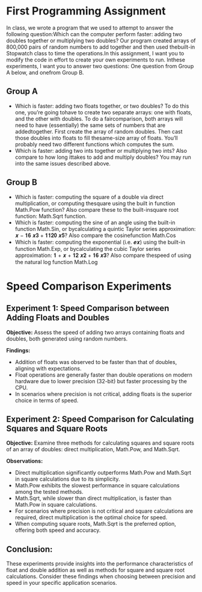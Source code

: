 # First Programming Assignment
In class, we wrote a program that we used to attempt to answer the following question:Which
can the computer perform faster: adding two doubles together or multiplying two doubles? 
Our program created arrays of 800,000 pairs of random numbers to add together and then used 
thebuilt-in Stopwatch class to time the operations.In this assignment, I want you to modify
the code in effort to create your own experiments to run. Inthese experiments, I want you
to answer two questions: One question from Group A below, and onefrom Group B.
## Group A
* Which is faster: adding two floats together, or two doubles? To do this one, you’re going
  tohave to create two separate arrays: one with floats, and the other with doubles. To do
  a faircomparison, both arrays will need to have (essentially) the same sets of numbers
  that are addedtogether. First create the array of random doubles. Then cast those doubles
   into floats to fill thesame-size array of floats. You’ll probably need two different
   functions which computes the sum.
* Which is faster: adding two ints together or multiplying two ints? Also compare to how
  long ittakes to add and multiply doubles? You may run into the same issues described above.
## Group B
* Which is faster: computing the square of a double via direct multiplication, or computing thesquare using the built in function Math.Pow function? Also compare these to the built-insquare root function: Math.Sqrt function.
* Which is faster: computing the sine of an angle using the built-in function Math.Sin, or bycalculating a quintic Taylor series approximation: 𝒙 − 𝟏𝟔 𝒙𝟑 + 𝟏𝟏𝟐𝟎 𝒙𝟓? Also compare the cosinefunction Math.Cos
* Which is faster: computing the exponential (i.e. 𝒆𝒙) using the built-in function Math.Exp, or bycalculating the cubic Taylor series approximation: 𝟏 + 𝒙 + 𝟏𝟐 𝒙𝟐 + 𝟏𝟔 𝒙𝟑? Also compare thespeed of using the natural log function Math.Log
# Speed Comparison Experiments

## Experiment 1: Speed Comparison between Adding Floats and Doubles

**Objective:**
Assess the speed of adding two arrays containing floats and doubles, both generated using random numbers.

**Findings:**
- Addition of floats was observed to be faster than that of doubles, aligning with expectations.
- Float operations are generally faster than double operations on modern hardware due to lower precision (32-bit) but faster processing by the CPU.
- In scenarios where precision is not critical, adding floats is the superior choice in terms of speed.

## Experiment 2: Speed Comparison for Calculating Squares and Square Roots

**Objective:**
Examine three methods for calculating squares and square roots of an array of doubles: direct multiplication, Math.Pow, and Math.Sqrt.

**Observations:**
- Direct multiplication significantly outperforms Math.Pow and Math.Sqrt in square calculations due to its simplicity.
- Math.Pow exhibits the slowest performance in square calculations among the tested methods.
- Math.Sqrt, while slower than direct multiplication, is faster than Math.Pow in square calculations.
- For scenarios where precision is not critical and square calculations are required, direct multiplication is the optimal choice for speed.
- When computing square roots, Math.Sqrt is the preferred option, offering both speed and accuracy.

## Conclusion:

These experiments provide insights into the performance characteristics of float and double addition as well as methods for square and square root calculations. Consider these findings when choosing between precision and speed in your specific application scenarios.
